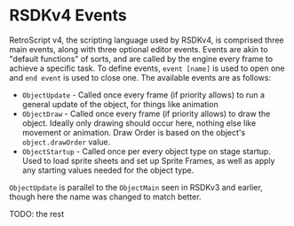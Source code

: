 # RSDKv4 Events

RetroScript v4, the scripting language used by RSDKv4, is comprised three main events, along with three optional editor events. Events are akin to "default functions" of sorts, and are called by the engine every frame to achieve a specific task. To define events, `event [name]` is used to open one and `end event` is used to close one. The available events are as follows:

- `ObjectUpdate` - Called once every frame (if priority allows) to run a general update of the object, for things like animation
- `ObjectDraw` - Called once every frame (if priority allows) to draw the object. Ideally only drawing should occur here, nothing else like movement or animation. Draw Order is based on the object's `object.drawOrder` value.
- `ObjectStartup` - Called once per every object type on stage startup. Used to load sprite sheets and set up Sprite Frames, as well as apply any starting values needed for the object type.

`ObjectUpdate` is parallel to the `ObjectMain` seen in RSDKv3 and earlier, though here the name was changed to match better.

TODO: the rest

